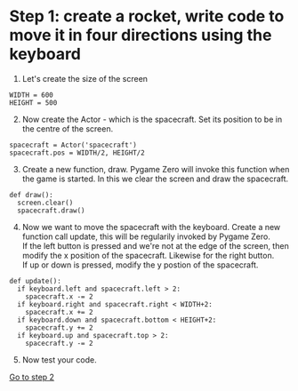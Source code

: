 # Step 1: create a rocket, write code to move it in four directions using the keyboard

1. Let's create the size of the screen
```
WIDTH = 600
HEIGHT = 500
```
2. Now create the Actor - which is the spacecraft. Set its position to be in the centre of the screen.
```
spacecraft = Actor('spacecraft')   
spacecraft.pos = WIDTH/2, HEIGHT/2  
```
3. Create a new function, draw. Pygame Zero will invoke this function when the game is started. In this we clear the screen and draw the spacecraft.
```
def draw():
  screen.clear()
  spacecraft.draw()

```
4. Now we want to move the spacecraft with the keyboard. Create a new function call update, this will be regularily invoked by Pygame Zero.   
If the left button is pressed and we're not at the edge of the screen, then modify the x position of the spacecraft. Likewise for the right button.   
If up or down is pressed, modify the y postion of the spacecraft.  
```
def update():
  if keyboard.left and spacecraft.left > 2:
    spacecraft.x -= 2
  if keyboard.right and spacecraft.right < WIDTH+2:
    spacecraft.x += 2
  if keyboard.down and spacecraft.bottom < HEIGHT+2:
    spacecraft.y += 2
  if keyboard.up and spacecraft.top > 2:
    spacecraft.y -= 2
```
5. Now test your code. 

[Go to step 2](../step2)
